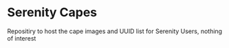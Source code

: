 # Serenity Capes
Repositiry to host the cape images and UUID list for Serenity Users, nothing of interest
